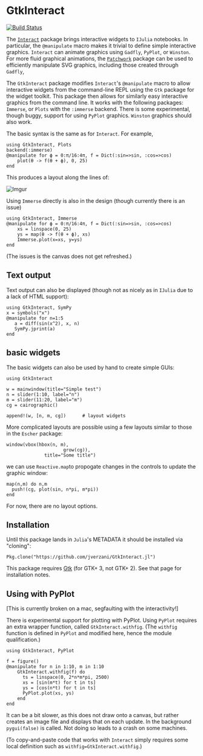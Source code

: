 # GtkInteract

[![Build Status](https://travis-ci.org/jverzani/GtkInteract.jl.svg?branch=master)](https://travis-ci.org/jverzani/GtkInteract.jl)

The [`Interact`](https://github.com/JuliaLang/Interact.jl) package
brings interactive widgets to `IJulia` notebooks. In particular, the
`@manipulate` macro makes it trivial to define simple interactive
graphics.  `Interact` can animate graphics using `Gadfly`, `PyPlot`,
or `Winston`. For more fluid graphical animations, the 
[`Patchwork`](https://github.com/shashi/Patchwork.jl) package can be
used to efficiently manipulate SVG graphics, including those created
through `Gadfly`,

The `GtkInteract` package modifies `Interact`'s `@manipulate` macro to
allow interactive widgets from the command-line REPL using the `Gtk`
package for the widget toolkit. This package then allows for similarly
easy interactive graphics from the command line. It works with the
following packages: `Immerse`, or `Plots` with the `:immerse` backend.
There is some experimental, though buggy, support for using `PyPlot`
graphics. `Winston` graphics should also work.

The basic syntax is the same as for `Interact`. For example, 

```
using GtkInteract, Plots
backend(:immerse)
@manipulate for ϕ = 0:π/16:4π, f = Dict(:sin=>sin, :cos=>cos)
    plot(θ -> f(θ + ϕ), 0, 25)
end
```

This produces a layout along the lines of:

![Imgur](http://i.imgur.com/1MiynXf.png)

Using `Immerse` directly is also in the design (though currently there is an issue)

```
using GtkInteract, Immerse
@manipulate for ϕ = 0:π/16:4π, f = Dict(:sin=>sin, :cos=>cos)
    xs = linspace(0, 25)
    ys = map(θ -> f(θ + ϕ), xs)
    Immerse.plot(x=xs, y=ys)
end
```

(The issues is the canvas does not get refreshed.)

## Text output

Text output can also be displayed (though not as nicely as in `IJulia` due to a lack of HTML support):

```
using GtkInteract, SymPy
x = symbols("x")
@manipulate for n=1:5
   a = diff(sin(x^2), x, n)
   SymPy.jprint(a)
end
```

## basic widgets

The basic widgets can also be used by hand to create simple GUIs:

```
using GtkInteract

w = mainwindow(title="Simple test")
n = slider(1:10, label="n")
m = slider(11:20, label="m")
cg = cairographic()

append!(w, [n, m, cg])		# layout widgets
```


More complicated layouts are possible using a few layouts similar to those in the `Escher` package:

```
window(vbox(hbox(n, m),
                     grow(cg)),
              title="Some title")
```

we can use `Reactive.map`to propogate changes in the controls to update the graphic window:

```
map(n,m) do n,m
  push!(cg, plot(sin, n*pi, m*pi))
end
```

For now, there are no layout options.

## Installation

Until this package lands in `Julia`'s METADATA it should be installed via "cloning":

```
Pkg.clone("https://github.com/jverzani/GtkInteract.jl")
```

This package requires [Gtk](https://github.com/JuliaLang/Gtk.jl) (for
GTK+ 3, not GTK+ 2). See that page for installation notes.

## Using with PyPlot

[This is currently broken on a mac, segfaulting with the interactivity!]

There is experimental support for plotting with PyPlot. Using `PyPlot`
requires an extra wrapper function, called `GtkInteract.withfig`. (The `withfig`
function is defined in  `PyPlot` and modified here, hence the module qualification.)

```
using GtkInteract, PyPlot

f = figure()
@manipulate for n in 1:10, m in 1:10
    GtkInteract.withfig(f) do
      ts = linspace(0, 2*n*m*pi, 2500)
      xs = [sin(m*t) for t in ts]
      ys = [cos(n*t) for t in ts]
      PyPlot.plot(xs, ys)
    end
end
```

It can be a bit slower, as this does not draw onto a canvas, but
rather creates an image file and displays that on each update.  In the
background `pygui(false)` is called. Not doing so leads to a crash on
some machines.

(To copy-and-paste code that works with `Interact` simply requires some local definition such as `withfig=GtkInteract.withfig`.)

